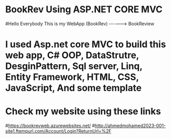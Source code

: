 # BookRev Using ASP.NET CORE MVC


#Hello Everybody This is my WebApp  (BookRev) ------> BookReview 
# I used Asp.net core MVC to build this web app, C# OOP, DataStrutre, DesginPattern, Sql server, Linq, Entity Framework, HTML, CSS, JavaScript, And some template

# Check my website using these links   

#https://bookrevweb.azurewebsites.net/
#http://ahmedmohamed2023-001-site1.ftempurl.com/Account/Login?ReturnUrl=%2F
